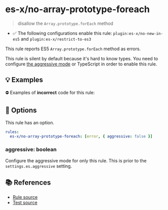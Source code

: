 # es-x/no-array-prototype-foreach
> disallow the `Array.prototype.forEach` method

- ✅ The following configurations enable this rule: `plugin:es-x/no-new-in-es5` and `plugin:es-x/restrict-to-es3`

This rule reports ES5 `Array.prototype.forEach` method as errors.

This rule is silent by default because it's hard to know types. You need to configure [the aggressive mode](../#the-aggressive-mode) or TypeScript in order to enable this rule.

## 💡 Examples

⛔ Examples of **incorrect** code for this rule:

<eslint-playground type="bad" code="/*eslint es-x/no-array-prototype-foreach: [error, { aggressive: true }] */
foo.forEach(e =&gt; console.log(e))
" />

## 🔧 Options

This rule has an option.

```yml
rules:
  es-x/no-array-prototype-foreach: [error, { aggressive: false }]
```

### aggressive: boolean

Configure the aggressive mode for only this rule.
This is prior to the `settings.es.aggressive` setting.

## 📚 References

- [Rule source](https://github.com/ota-meshi/eslint-plugin-es-x/blob/master/lib/rules/no-array-prototype-foreach.js)
- [Test source](https://github.com/ota-meshi/eslint-plugin-es-x/blob/master/tests/lib/rules/no-array-prototype-foreach.js)
